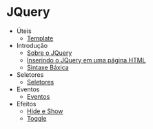 # JQuery

- Úteis
    - [Template](template.md)
- Introdução
    - [Sobre o JQuery](about.md)
    - [Inserindo o JQuery em uma página HTML](inserindo.md)
    - [Sintaxe Báxica](sintaxe-basica.md)
- Seletores
    - [Seletores](seletores.md)
- Eventos
    - [Eventos](eventos.md)
- Efeitos
    - [Hide e Show](hide-show.md)
    - [Toggle](toggle.md)
